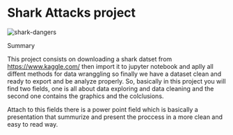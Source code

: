# Shark Attacks project

![shark-dangers](https://user-images.githubusercontent.com/93143274/196374281-328bcb10-91f6-403a-8cb1-c0a5cac4ee4a.jpeg)



Summary


This project consists on downloading a shark datset from https://www.kaggle.com/ then import it to jupyter notebook and aplly all diffent methods for data wranggling so finally we have a dataset clean and ready to export and be analyze properly. So, basically in this project you will find two fields, one is all about data exploring and data cleaning and the second one contains the graphics and the colclusions. 

Attach to this fields there is a power point field which is basically a presentation that summurize and present the proccess in a more clean and easy to read way.




